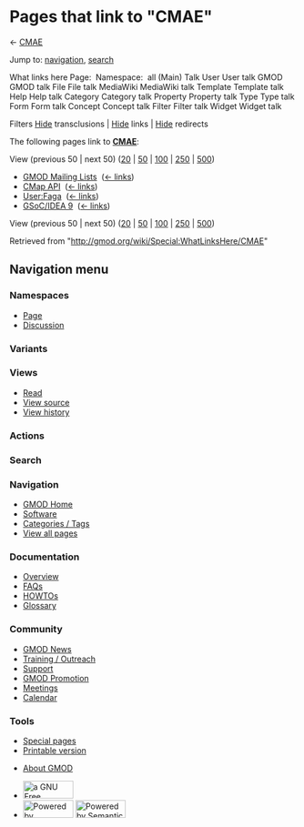 <div id="mw-page-base" class="noprint">

</div>

<div id="mw-head-base" class="noprint">

</div>

<div id="content" class="mw-body" role="main">

<span id="top"></span>

<div id="mw-js-message" style="display:none;">

</div>



# <span dir="auto">Pages that link to "CMAE"</span>

<div id="bodyContent">

<div id="contentSub">

← [CMAE](/wiki/CMAE "CMAE")

</div>

<div id="jump-to-nav" class="mw-jump">

Jump to: [navigation](#mw-navigation), [search](#p-search)

</div>

<div id="mw-content-text">

What links here Page:  Namespace:  all (Main) Talk User User talk GMOD
GMOD talk File File talk MediaWiki MediaWiki talk Template Template talk
Help Help talk Category Category talk Property Property talk Type Type
talk Form Form talk Concept Concept talk Filter Filter talk Widget
Widget talk

Filters
[Hide](/mediawiki/index.php?title=Special:WhatLinksHere/CMAE&hidetrans=1 "Special:WhatLinksHere/CMAE")
transclusions \|
[Hide](/mediawiki/index.php?title=Special:WhatLinksHere/CMAE&hidelinks=1 "Special:WhatLinksHere/CMAE")
links \|
[Hide](/mediawiki/index.php?title=Special:WhatLinksHere/CMAE&hideredirs=1 "Special:WhatLinksHere/CMAE")
redirects

The following pages link to **[CMAE](/wiki/CMAE "CMAE")**:

View (previous 50 \| next 50)
([20](/mediawiki/index.php?title=Special:WhatLinksHere/CMAE&limit=20 "Special:WhatLinksHere/CMAE")
\|
[50](/mediawiki/index.php?title=Special:WhatLinksHere/CMAE&limit=50 "Special:WhatLinksHere/CMAE")
\|
[100](/mediawiki/index.php?title=Special:WhatLinksHere/CMAE&limit=100 "Special:WhatLinksHere/CMAE")
\|
[250](/mediawiki/index.php?title=Special:WhatLinksHere/CMAE&limit=250 "Special:WhatLinksHere/CMAE")
\|
[500](/mediawiki/index.php?title=Special:WhatLinksHere/CMAE&limit=500 "Special:WhatLinksHere/CMAE"))

- [GMOD Mailing Lists](/wiki/GMOD_Mailing_Lists "GMOD Mailing Lists") ‎
  <span class="mw-whatlinkshere-tools">([←
  links](/mediawiki/index.php?title=Special:WhatLinksHere&target=GMOD+Mailing+Lists "Special:WhatLinksHere"))</span>
- [CMap API](/wiki/CMap_API "CMap API") ‎
  <span class="mw-whatlinkshere-tools">([←
  links](/mediawiki/index.php?title=Special:WhatLinksHere&target=CMap+API "Special:WhatLinksHere"))</span>
- [User:Faga](/wiki/User:Faga "User:Faga") ‎
  <span class="mw-whatlinkshere-tools">([←
  links](/mediawiki/index.php?title=Special:WhatLinksHere&target=User%3AFaga "Special:WhatLinksHere"))</span>
- [GSoC/IDEA 9](/wiki/GSoC/IDEA_9 "GSoC/IDEA 9") ‎
  <span class="mw-whatlinkshere-tools">([←
  links](/mediawiki/index.php?title=Special:WhatLinksHere&target=GSoC%2FIDEA+9 "Special:WhatLinksHere"))</span>

View (previous 50 \| next 50)
([20](/mediawiki/index.php?title=Special:WhatLinksHere/CMAE&limit=20 "Special:WhatLinksHere/CMAE")
\|
[50](/mediawiki/index.php?title=Special:WhatLinksHere/CMAE&limit=50 "Special:WhatLinksHere/CMAE")
\|
[100](/mediawiki/index.php?title=Special:WhatLinksHere/CMAE&limit=100 "Special:WhatLinksHere/CMAE")
\|
[250](/mediawiki/index.php?title=Special:WhatLinksHere/CMAE&limit=250 "Special:WhatLinksHere/CMAE")
\|
[500](/mediawiki/index.php?title=Special:WhatLinksHere/CMAE&limit=500 "Special:WhatLinksHere/CMAE"))

</div>

<div class="printfooter">

Retrieved from "<http://gmod.org/wiki/Special:WhatLinksHere/CMAE>"

</div>

<div id="catlinks" class="catlinks catlinks-allhidden">

</div>

<div class="visualClear">

</div>

</div>

</div>

<div id="mw-navigation">

## Navigation menu

<div id="mw-head">



<div id="left-navigation">

<div id="p-namespaces" class="vectorTabs" role="navigation"
aria-labelledby="p-namespaces-label">

### Namespaces

- <span id="ca-nstab-main"><a href="/wiki/CMAE" accesskey="c"
  title="View the content page [c]">Page</a></span>
- <span id="ca-talk"><a
  href="/mediawiki/index.php?title=Talk:CMAE&amp;action=edit&amp;redlink=1"
  accesskey="t"
  title="Discussion about the content page [t]">Discussion</a></span>

</div>

<div id="p-variants" class="vectorMenu emptyPortlet" role="navigation"
aria-labelledby="p-variants-label">

### 

### Variants[](#)

<div class="menu">

</div>

</div>

</div>

<div id="right-navigation">

<div id="p-views" class="vectorTabs" role="navigation"
aria-labelledby="p-views-label">

### Views

- <span id="ca-view">[Read](/wiki/CMAE)</span>
- <span id="ca-viewsource"><a href="/mediawiki/index.php?title=CMAE&amp;action=edit" accesskey="e"
  title="This page is protected.
  You can view its source [e]">View source</a></span>
- <span id="ca-history"><a href="/mediawiki/index.php?title=CMAE&amp;action=history"
  accesskey="h" title="Past revisions of this page [h]">View history</a></span>

</div>

<div id="p-cactions" class="vectorMenu emptyPortlet" role="navigation"
aria-labelledby="p-cactions-label">

### Actions[](#)

<div class="menu">

</div>

</div>

<div id="p-search" role="search">

### Search

<div id="simpleSearch">

</div>

</div>

</div>

</div>

<div id="mw-panel">

<div id="p-logo" role="banner">

<a href="/wiki/Main_Page"
style="background-image: url(http://gmod.org/images/GMOD-cogs.png);"
title="Visit the main page"></a>

</div>

<div id="p-Navigation" class="portal" role="navigation"
aria-labelledby="p-Navigation-label">

### Navigation

<div class="body">

- <span id="n-GMOD-Home">[GMOD Home](/wiki/Main_Page)</span>
- <span id="n-Software">[Software](/wiki/GMOD_Components)</span>
- <span id="n-Categories-.2F-Tags">[Categories /
  Tags](/wiki/Categories)</span>
- <span id="n-View-all-pages">[View all
  pages](/wiki/Special:AllPages)</span>

</div>

</div>

<div id="p-Documentation" class="portal" role="navigation"
aria-labelledby="p-Documentation-label">

### Documentation

<div class="body">

- <span id="n-Overview">[Overview](/wiki/Overview)</span>
- <span id="n-FAQs">[FAQs](/wiki/Category:FAQ)</span>
- <span id="n-HOWTOs">[HOWTOs](/wiki/Category:HOWTO)</span>
- <span id="n-Glossary">[Glossary](/wiki/Glossary)</span>

</div>

</div>

<div id="p-Community" class="portal" role="navigation"
aria-labelledby="p-Community-label">

### Community

<div class="body">

- <span id="n-GMOD-News">[GMOD News](/wiki/GMOD_News)</span>
- <span id="n-Training-.2F-Outreach">[Training /
  Outreach](/wiki/Training_and_Outreach)</span>
- <span id="n-Support">[Support](/wiki/Support)</span>
- <span id="n-GMOD-Promotion">[GMOD
  Promotion](/wiki/GMOD_Promotion)</span>
- <span id="n-Meetings">[Meetings](/wiki/Meetings)</span>
- <span id="n-Calendar">[Calendar](/wiki/Calendar)</span>

</div>

</div>

<div id="p-tb" class="portal" role="navigation"
aria-labelledby="p-tb-label">

### Tools

<div class="body">

- <span id="t-specialpages"><a href="/wiki/Special:SpecialPages" accesskey="q"
  title="A list of all special pages [q]">Special pages</a></span>
- <span id="t-print"><a
  href="/mediawiki/index.php?title=Special:WhatLinksHere/CMAE&amp;printable=yes"
  rel="alternate" accesskey="p"
  title="Printable version of this page [p]">Printable version</a></span>

</div>

</div>

</div>

</div>

<div id="footer" role="contentinfo">

- <span id="footer-places-about">[About
  GMOD](/wiki/GMOD:About "GMOD:About")</span>

<!-- -->

- <span id="footer-copyrightico">[<img src="http://www.gnu.org/graphics/gfdl-logo-small.png" width="88"
  height="31" alt="a GNU Free Documentation License" />](http://www.gnu.org/licenses/fdl-1.3.html)</span>
- <span id="footer-poweredbyico">[<img src="/mediawiki/skins/common/images/poweredby_mediawiki_88x31.png"
  width="88" height="31" alt="Powered by MediaWiki" />](//www.mediawiki.org/)
  [<img
  src="/mediawiki/extensions/SemanticMediaWiki/includes/../resources/images/smw_button.png"
  width="88" height="31" alt="Powered by Semantic MediaWiki" />](https://www.semantic-mediawiki.org/wiki/Semantic_MediaWiki)</span>

<div style="clear:both">

</div>

</div>
